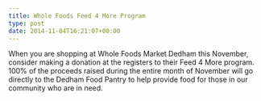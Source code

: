 ```yaml
---
title: Whole Foods Feed 4 More Program
type: post
date: 2014-11-04T16:21:07+00:00
---
```

When you are shopping at Whole Foods Market Dedham this November, consider making a donation at the registers to their Feed 4 More program. 100% of the proceeds raised during the entire month of November will go directly to the Dedham Food Pantry to help provide food for those in our community who are in need.
